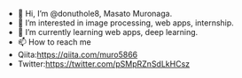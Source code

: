 - 👋 Hi, I’m @donuthole8, Masato Muronaga.
- 👀 I’m interested in image processing, web apps, internship.
- 🌱 I’m currently learning web apps, deep learning.
- 📫 How to reach me 
- Qiita:https://qiita.com/muro5866
- Twitter:https://twitter.com/pSMpRZnSdLkHCsz

<!---
donuthole8/donuthole8 is a ✨ special ✨ repository because its `README.md` (this file) appears on your GitHub profile.
You can click the Preview link to take a look at your changes.
--->
